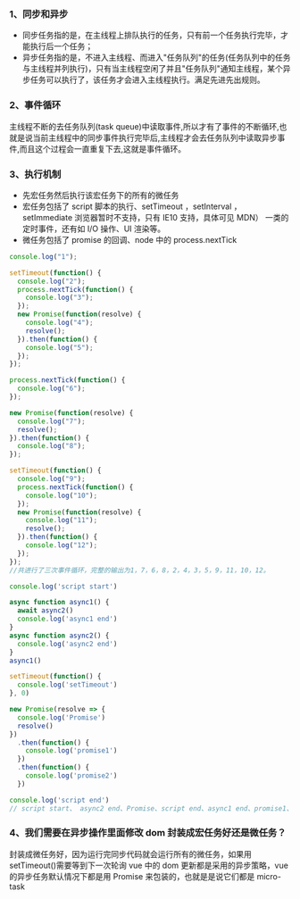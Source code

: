 ### 1、同步和异步

- 同步任务指的是，在主线程上排队执行的任务，只有前一个任务执行完毕，才能执行后一个任务；
- 异步任务指的是，不进入主线程、而进入"任务队列"的任务(任务队列中的任务与主线程并列执行)，只有当主线程空闲了并且"任务队列"通知主线程，某个异步任务可以执行了，该任务才会进入主线程执行。满足先进先出规则。

### 2、事件循环

主线程不断的去任务队列(task queue)中读取事件,所以才有了事件的不断循环,也就是说当前主线程中的同步事件执行完毕后,主线程才会去任务队列中读取异步事件,而且这个过程会一直重复下去,这就是事件循环。

### 3、执行机制

- 先宏任务然后执行该宏任务下的所有的微任务
- 宏任务包括了 script 脚本的执行、setTimeout ，setInterval ，setImmediate 浏览器暂时不支持，只有 IE10 支持，具体可见 MDN） 一类的定时事件，还有如 I/O 操作、UI 渲染等。
- 微任务包括了 promise 的回调、node 中的 process.nextTick

```js
console.log("1");

setTimeout(function() {
  console.log("2");
  process.nextTick(function() {
    console.log("3");
  });
  new Promise(function(resolve) {
    console.log("4");
    resolve();
  }).then(function() {
    console.log("5");
  });
});

process.nextTick(function() {
  console.log("6");
});

new Promise(function(resolve) {
  console.log("7");
  resolve();
}).then(function() {
  console.log("8");
});

setTimeout(function() {
  console.log("9");
  process.nextTick(function() {
    console.log("10");
  });
  new Promise(function(resolve) {
    console.log("11");
    resolve();
  }).then(function() {
    console.log("12");
  });
});
//共进行了三次事件循环，完整的输出为1，7，6，8，2，4，3，5，9，11，10，12。
```

```js
console.log('script start')

async function async1() {
  await async2()
  console.log('async1 end')
}
async function async2() {
  console.log('async2 end') 
}
async1()

setTimeout(function() {
  console.log('setTimeout')
}, 0)

new Promise(resolve => {
  console.log('Promise')
  resolve()
})
  .then(function() {
    console.log('promise1')
  })
  .then(function() {
    console.log('promise2')
  })

console.log('script end')
// script start、 async2 end、Promise、script end、async1 end、promise1、promise2、setTimeout
```

### 4、我们需要在异步操作里面修改 dom 封装成宏任务好还是微任务？

封装成微任务好，因为运行完同步代码就会运行所有的微任务，如果用 setTimeout()需要等到下一次轮询 vue 中的 dom 更新都是采用的异步策略，vue 的异步任务默认情况下都是用 Promise 来包装的，也就是是说它们都是 micro-task
